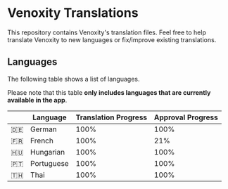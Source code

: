 # Venoxity Translations

This repository contains Venoxity's translation files. Feel free to help translate Venoxity to new languages or fix/improve existing translations. 

## Languages

The following table shows a list of languages.

Please note that this table **only includes languages that are currently available in the app**.

|   | Language | Translation Progress | Approval Progress |
|:-:|---|---|---|
| 🇩🇪 | German | 100% | 100% |
| 🇫🇷 | French | 100% | 21% |
| 🇭🇺 | Hungarian | 100% | 100% |
| 🇵🇹 | Portuguese | 100% | 100% |
| 🇹🇭 | Thai | 100% | 100% |

